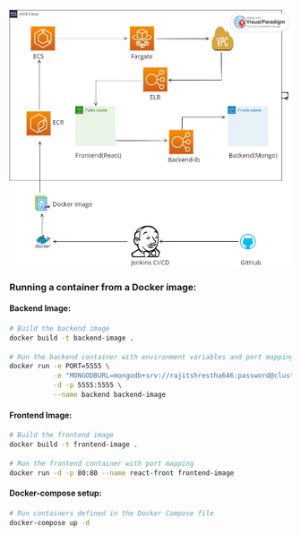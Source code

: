 ![Architecture-overview](https://github.com/rajitShrestha/Book-Store-MERN-Stack/blob/docker-container/aws-architecture.vpd.jpg?raw=true)

### Running a container from a Docker image:

#### Backend Image:

```bash
# Build the backend image
docker build -t backend-image .

# Run the backend container with environment variables and port mapping
docker run -e PORT=5555 \
           -e "MONGODBURL=mongodb+srv://rajitshrestha646:password@cluster0.e5tlk4i.mongodb.net/?retryWrites=true&w=majority&appName=Cluster0cl" \
           -d -p 5555:5555 \
           --name backend backend-image

```

#### Frontend Image:
```bash
# Build the frontend image
docker build -t frontend-image .

# Run the frontend container with port mapping
docker run -d -p 80:80 --name react-front frontend-image

```

#### Docker-compose setup:
```bash
# Run containers defined in the Docker Compose file
docker-compose up -d
```
